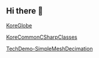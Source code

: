 ## Hi there 👋

<!--

**Here are some ideas to get you started:**

🙋‍♀️ A short introduction - what is your organization all about?
🌈 Contribution guidelines - how can the community get involved?
👩‍💻 Useful resources - where can the community find your docs? Is there anything else the community should know?
🍿 Fun facts - what does your team eat for breakfast?
🧙 Remember, you can do mighty things with the power of [Markdown](https://docs.github.com/github/writing-on-github/getting-started-with-writing-and-formatting-on-github/basic-writing-and-formatting-syntax)
-->

[KoreGlobe](https://github.com/KORE74/KoreGlobe)

[KoreCommonCSharpClasses](https://github.com/KORE74/KoreCommonCSharpClasses)

[TechDemo-SimpleMeshDecimation](https://github.com/KORE74/TechDemo-SimpleMeshDecimation)
